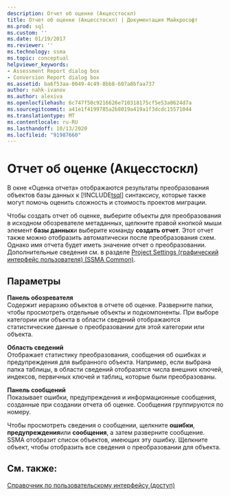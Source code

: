 ```yaml
---
description: Отчет об оценке (Акцесстоскл)
title: Отчет об оценке (Акцесстоскл) | Документация Майкрософт
ms.prod: sql
ms.custom: ''
ms.date: 01/19/2017
ms.reviewer: ''
ms.technology: ssma
ms.topic: conceptual
helpviewer_keywords:
- Assessment Report dialog box
- Conversion Report dialog box
ms.assetid: ba6f53aa-0049-4c49-8bb8-607a8bfaa737
author: nahk-ivanov
ms.author: alexiva
ms.openlocfilehash: 6c747f50c9216626e710318175cf5e53a0624d7a
ms.sourcegitcommit: a41e1f4199785a2b8019a419a1f3dcdc15571044
ms.translationtype: MT
ms.contentlocale: ru-RU
ms.lasthandoff: 10/13/2020
ms.locfileid: "91987660"
---
```

# <a name="assessment-report-accesstosql"></a>Отчет об оценке (Акцесстоскл)
В окне «Оценка отчета» отображаются результаты преобразования объектов базы данных к [!INCLUDE[tsql](../../includes/tsql-md.md)] синтаксису, которые также могут помочь оценить сложность и стоимость проектов миграции.  
  
Чтобы создать отчет об оценке, выберите объекты для преобразования в исходном обозревателе метаданных, щелкните правой кнопкой мыши элемент **базы данных**и выберите команду **создать отчет**. Этот отчет также можно отобразить автоматически после преобразования схем. Однако имя отчета будет иметь значение отчет о преобразовании. Дополнительные сведения см. в разделе [Project Settings (графический интерфейс пользователя) (SSMA Common)](../sybase/project-settings-gui-sybasetosql.md).  
  
## <a name="options"></a>Параметры  
**Панель обозревателя**  
Содержит иерархию объектов в отчете об оценке. Разверните папки, чтобы просмотреть отдельные объекты и подкомпоненты. При выборе категории или объекта в области сведений отображаются статистические данные о преобразовании для этой категории или объекта.  
  
**Область сведений**  
Отображает статистику преобразования, сообщения об ошибках и предупреждения для выбранного объекта. Например, если выбрана папка таблицы, в области сведений отобразятся числа внешних ключей, индексов, первичных ключей и таблиц, которые были преобразованы.  
  
**Панель сообщений**  
Показывает ошибки, предупреждения и информационные сообщения, созданные при создании отчета об оценке. Сообщения группируются по номеру.  
  
Чтобы просмотреть сведения о сообщении, щелкните **ошибки**, **предупреждения**или **сообщения**, а затем разверните сообщение. SSMA отобразит список объектов, имеющих эту ошибку. Щелкните объект, чтобы отобразить все сведения о преобразовании для объекта.  
  
## <a name="see-also"></a>См. также:  
[Справочник по пользовательскому интерфейсу (доступ)](./user-interface-reference-accesstosql.md)  

